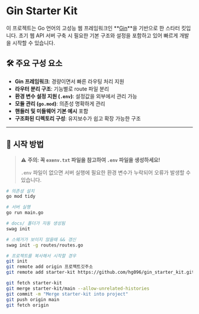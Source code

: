 # Gin Starter Kit

이 프로젝트는 Go 언어의 고성능 웹 프레임워크인 **[Gin](https://github.com/gin-gonic/gin)**을 기반으로 한 스타터 킷입니다.
초기 웹 API 서버 구축 시 필요한 기본 구조와 설정을 포함하고 있어 빠르게 개발을 시작할 수 있습니다.

## 🛠️ 주요 구성 요소

- **Gin 프레임워크**: 경량이면서 빠른 라우팅 처리 지원
- **라우터 분리 구조**: 기능별로 route 파일 분리
- **환경 변수 설정 지원 (`.env`)**: 설정값을 외부에서 관리 가능
- **모듈 관리 (`go.mod`)**: 의존성 명확하게 관리
- **핸들러 및 미들웨어 기본 예시** 포함
- **구조화된 디렉토리 구성**: 유지보수가 쉽고 확장 가능한 구조
---

## 🚀 시작 방법

> ⚠️ **주의: 꼭 `exenv.txt` 파일을 참고하여 `.env` 파일을 생성하세요!**
>
> `.env` 파일이 없으면 서버 실행에 필요한 환경 변수가 누락되어 오류가 발생할 수 있습니다.


```bash
# 의존성 설치
go mod tidy

# 서버 실행
go run main.go

# docs/ 폴더가 자동 생성됨
swag init

# 스웨거가 보이지 않을때 && 갱신
swag init -g routes/routes.go

# 프로젝트를 복사해서 시작할 경우
git init
git remote add origin 프로젝트깃주소
git remote add starter-kit https://github.com/hg096/gin_starter_kit.git

git fetch starter-kit
git merge starter-kit/main --allow-unrelated-histories
git commit -m "Merge starter-kit into project"
git push origin main
git fetch origin
